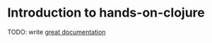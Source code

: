 # Introduction to hands-on-clojure

TODO: write [great documentation](http://jacobian.org/writing/great-documentation/what-to-write/)

